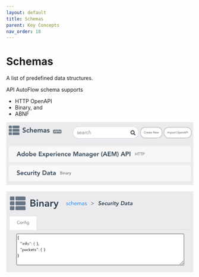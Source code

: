 ```yaml
---
layout: default
title: Schemas
parent: Key Concepts
nav_order: 18
---
```


# Schemas
A list of predefined data structures.

API AutoFlow schema supports
* HTTP OpenAPI
* Binary, and
* ABNF

![Upload Schema](/assets/images/schemas-1.png)

![Edit Schema](/assets/images/schemas-2.png)
